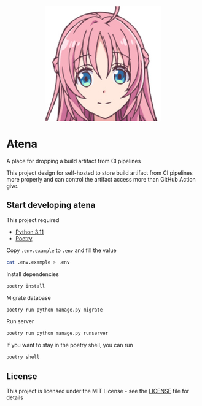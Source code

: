 <div align="center">
  <img src="static/img/atena.png" alt="Atena Saotome" width="300" />
</div>

# Atena

A place for dropping a build artifact from CI pipelines

This project design for self-hosted to store build artifact from CI pipelines more properly and can control the artifact access more than GitHub Action give.

## Start developing atena

This project required

- [Python 3.11](https://www.python.org/downloads/)
- [Poetry](https://python-poetry.org/docs/#installation)

Copy `.env.example` to `.env` and fill the value

```bash
cat .env.example > .env
```

Install dependencies

```bash
poetry install
```

Migrate database

```bash
poetry run python manage.py migrate
```

Run server

```bash
poetry run python manage.py runserver
```

If you want to stay in the poetry shell, you can run

```bash
poetry shell
```

## License

This project is licensed under the MIT License - see the [LICENSE](LICENSE) file for details